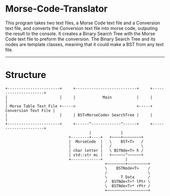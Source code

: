 # Morse-Code-Translator
This program takes two text files, a Morse Code text file and a Conversion text file, and converts the Conversion text file into morse code, outputing the result to the console. It creates a Binary Search Tree with the Morse Code text file to preform the conversion. The Binary Search Tree and its nodes are template classes, meaning that it could make a BST from any text file.

---

# Structure
```
+-----------------------+     +---------------------------+     +----------------------+
|                       |     |            Main           |     |                      |
| Morse Table Text File +----->                           <-----+ Conversion Text File |
|                       |     | BST<MorseCode> SearchTree |     |                      |
+-----------------------+     +------^-------------^------+     +----------------------+
                                     |             |
                            +--------+----+   +~~~~+~~~~~~~~+
                            |  MorseCode  |   \    BST<T>   /
                            |             |   /             \
                            | char letter |   \ BSTNde<T> h /
                            | std::str mc |   +~~~~~~^~~~~~~+
                            +-------------+          |
                                            +~~~~~~~~+~~~~~~~~~+
                                            \    BSTNode<T>    /
                                            /                  \
                                            \      T Data      /
                                            /  BSTNde<T>* lPtr \
                                            \  BSTNde<T>* rPtr /
                                            +~~~~~~~~~~~~~~~~~~+
```
